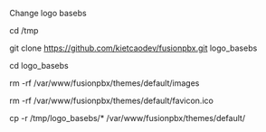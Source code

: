 Change logo basebs

cd /tmp

git clone https://github.com/kietcaodev/fusionpbx.git logo_basebs

cd logo_basebs

rm -rf /var/www/fusionpbx/themes/default/images

rm -rf /var/www/fusionpbx/themes/default/favicon.ico

cp -r /tmp/logo_basebs/* /var/www/fusionpbx/themes/default/
